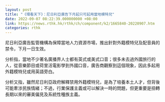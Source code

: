 ```yaml
---
layout: post
title: "《環看天下》：尼日利亞廣告下月起只可起用當地模特兒"
date: 2022-09-07 08:22:39.000000000 +08:00
link: https://news.rthk.hk/rthk/ch/component/k2/1665840-20220907.htm
categories: rthk
---
```


尼日利亞廣告監管機構為保障當地人力資源市場，推出針對外籍模特兒及配音員的禁令，下月一日生效。

分析指，當地不少著名廣播界人士都有英式或美式口音；很多未去過外國旅行的人，從音樂節目或荷里活電影學到外國口音，廣告商觀察到這個現象，因此多起用外籍模特兒或用英語旁白。

分析又指，雖然尼日利亞政府解釋禁用外籍模特兒，是為了培養本土人才，但背後可能牽涉民族情緒；不過，行業保護主義或可以解決一時的問題，但更重要是扭轉長期以來的審美偏見及系統性種族主義。
